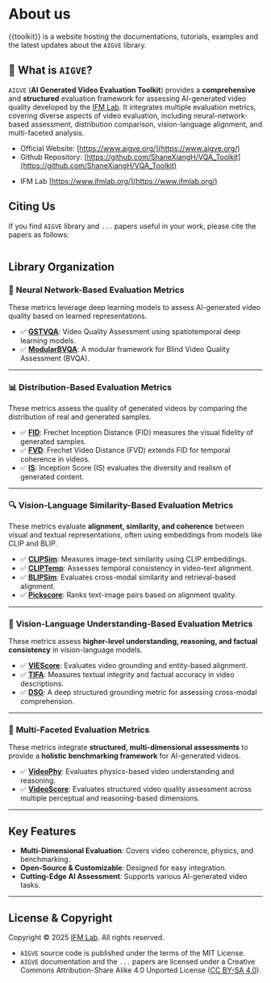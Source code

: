 # About us

{{toolkit}} is a website hosting the documentations, tutorials, examples and the latest updates about the `AIGVE` library.

## 🚀 What is `AIGVE`?

`AIGVE` (**AI Generated Video Evaluation Toolkit**) provides a **comprehensive** and **structured** evaluation framework for assessing AI-generated video quality developed by the [IFM Lab](https://www.ifmlab.org/). It integrates multiple evaluation metrics, covering diverse aspects of video evaluation, including neural-network-based assessment, distribution comparison, vision-language alignment, and multi-faceted analysis.

* Official Website: [https://www.aigve.org/](https://www.aigve.org/)
* Github Repository: [https://github.com/ShaneXiangH/VQA_Toolkit](https://github.com/ShaneXiangH/VQA_Toolkit)
<!-- * PyPI Package: [https://pypi.org/project/tinybig/](https://pypi.org/project/tinybig/) -->
* IFM Lab [https://www.ifmlab.org/](https://www.ifmlab.org/)

## Citing Us

If you find `AIGVE` library and `...` papers useful in your work, please cite the papers as follows:
```

```

## Library Organization


### 🧠 **Neural Network-Based Evaluation Metrics**
These metrics leverage deep learning models to assess AI-generated video quality based on learned representations.

- ✅ **[GSTVQA](../documentations/metrics/gstvqa.md)**: Video Quality Assessment using spatiotemporal deep learning models.
- ✅ **[ModularBVQA](../documentations/metrics/modular_bvqa.md)**: A modular framework for Blind Video Quality Assessment (BVQA).

---

### 📊 **Distribution-Based Evaluation Metrics**
These metrics assess the quality of generated videos by comparing the distribution of real and generated samples.

- ✅ **[FID](../documentations/metrics/fid.md)**: Frechet Inception Distance (FID) measures the visual fidelity of generated samples.
- ✅ **[FVD](../documentations/metrics/fvd.md)**: Frechet Video Distance (FVD) extends FID for temporal coherence in videos.
- ✅ **[IS](../documentations/metrics/is_score.md)**: Inception Score (IS) evaluates the diversity and realism of generated content.

---

### 🔍 **Vision-Language Similarity-Based Evaluation Metrics**
These metrics evaluate **alignment, similarity, and coherence** between visual and textual representations, often using embeddings from models like CLIP and BLIP.

- ✅ **[CLIPSim](../documentations/metrics/clipsim.md)**: Measures image-text similarity using CLIP embeddings.
- ✅ **[CLIPTemp](../documentations/metrics/cliptemp.md)**: Assesses temporal consistency in video-text alignment.
- ✅ **[BLIPSim](../documentations/metrics/blipsim.md)**: Evaluates cross-modal similarity and retrieval-based alignment.
- ✅ **[Pickscore](../documentations/metrics/pickscore.md)**: Ranks text-image pairs based on alignment quality.

---

### 🧠 **Vision-Language Understanding-Based Evaluation Metrics**
These metrics assess **higher-level understanding, reasoning, and factual consistency** in vision-language models.

- ✅ **[VIEScore](../documentations/metrics/viescore.md)**: Evaluates video grounding and entity-based alignment.
- ✅ **[TIFA](../documentations/metrics/tifa.md)**: Measures textual integrity and factual accuracy in video descriptions.
- ✅ **[DSG](../documentations/metrics/dsg.md)**: A deep structured grounding metric for assessing cross-modal comprehension.

---

### 🔄 **Multi-Faceted Evaluation Metrics**
These metrics integrate **structured, multi-dimensional assessments** to provide a **holistic benchmarking framework** for AI-generated videos.

- ✅ **[VideoPhy](../documentations/metrics/videophy.md)**: Evaluates physics-based video understanding and reasoning.
- ✅ **[VideoScore](../documentations/metrics/viescore.md)**: Evaluates structured video quality assessment across multiple perceptual and reasoning-based dimensions.
<!-- - ✅ **[VBench](../documentations/metrics/vbench.md)**: Evaluates structured video quality assessment across multiple perceptual and reasoning-based dimensions.
- ✅ **[EvalCrafter](../documentations/metrics/eval_crafter.md)**: Customizable and modular framework for structured AI evaluation. -->

---

## Key Features
- **Multi-Dimensional Evaluation**: Covers video coherence, physics, and benchmarking.
- **Open-Source & Customizable**: Designed for easy integration.
- **Cutting-Edge AI Assessment**: Supports various AI-generated video tasks.

---

<!-- | Components                                                                            | Descriptions                                                                                     |
|:--------------------------------------------------------------------------------------|:-------------------------------------------------------------------------------------------------|
| [`tinybig`]()                          | a deep function learning library like torch.nn, deeply integrated with autograd                  |
| [`tinybig.model`]()                      | a library providing the RPN models for addressing various deep function learning tasks           | -->
                                  


## License & Copyright

Copyright © 2025 [IFM Lab](https://www.ifmlab.org/). All rights reserved.

* `AIGVE` source code is published under the terms of the MIT License. 
* `AIGVE` documentation and the `...` papers are licensed under a Creative Commons Attribution-Share Alike 4.0 Unported License ([CC BY-SA 4.0](https://creativecommons.org/licenses/by-sa/4.0/)). 